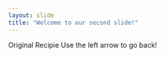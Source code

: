 ```yaml
---
layout: slide
title: "Welcome to our second slide!"
---
```

Original Recipie
Use the left arrow to go back!
